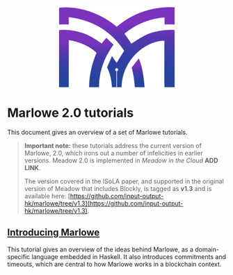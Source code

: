 
<p align="center">
  <img width="266" height="185" src="pix/logo.png">
</p>


# Marlowe 2.0 tutorials


This document gives an overview of a set of Marlowe tutorials.

> __Important note:__ these tutorials address the current version of Marlowe,  2.0, which irons out
> a number of infelicities in earlier versions. Meadow 2.0 is implemented in _Meadow in the Cloud_ **ADD LINK**.
>
> The version covered in the ISoLA paper, and supported in the original version of Meadow that includes Blockly, is tagged as **v1.3**
> and is available here: [https://github.com/input-output-hk/marlowe/tree/v1.3](https://github.com/input-output-hk/marlowe/tree/v1.3). 
>


##  [Introducing Marlowe](./introducing-marlowe.md)

This tutorial gives an overview of the ideas behind Marlowe, as a domain-specific language embedded in Haskell. It also introduces commitments and timeouts, which are central to how Marlowe works in a blockchain context. 

<!--

## [A first example: the escrow contract](./escrow-ex.md)

This tutorial introduces a simple financial contract in pseudocode, before explaining how it is modified to work in Marlowe, giving the first example of a Marlowe contract.

## [Marlowe as a Haskell data type](./marlowe-data.md)

This tutorial formally introduces Marlowe as a Haskell data type, building on the escrow example in the previous tutorial. It also describes the different types used by the model, as well as discussing a number of assumptions about the infrastructure in which contracts will be run.

## [Understanding the semantics](./marlowe-semantics.md)

This tutorial gives a formal semantics for Marlowe by presenting a Haskell definition of the semantic `step` function, so that we have a _semantics that we can execute_. 

## [Embedded Marlowe](./embedded-marlowe.md)

This tutorial shows how to use some simple features of Haskell to write Marlowe contracts that are more readable, maintainable and reusable, by revisiting the  escrow contract.

## [Using Marlowe](./using-marlowe.md)

This tutorial shows you how to use Marlowe from within Haskell, and in particular shows how to exercise a contract using the semantics given in the [earlier tutorial](./marlowe-semantics.md).

## [Meadow overview](./meadow-overview.md) 

This tutorial introduces Meadow, and is accompanied by a video. Once you have followed this video you will be able to use Meadow to interact with the escrow and other Meadow contracts.

## [Other functions in Marlowe: analysis](./analysis.md)

This tutorial shows how Marlowe contracts can be analysed _without_ having to be executed. This made much easier because Marlowe is a special-purpose DSL, rather than a general-purpose language like Plutus.


## [ACTUS and Marlowe](./actus-marlowe.md)

This tutorial gives an introduction to the general idea of the ACTUS taxonomy, plus examples implemented in Marlowe (at least the PAM contract, and hopefully others).

## [Implementing Marlowe in Plutus](./marlowe-plutus.md)

So far these tutorials have dealt with Marlowe as a “stand alone” artefact; this tutorial describes how Marlowe is implemented on blockchain, using the “mockchain” that provides a high-fidelity simulation of the Cardano SL layer.

-->
